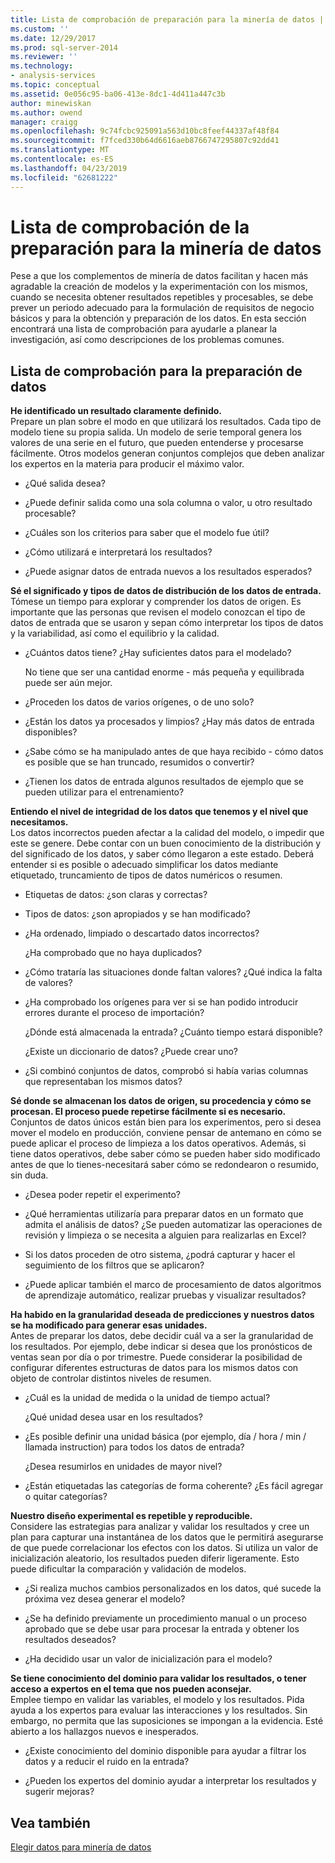 ```yaml
---
title: Lista de comprobación de preparación para la minería de datos | Microsoft Docs
ms.custom: ''
ms.date: 12/29/2017
ms.prod: sql-server-2014
ms.reviewer: ''
ms.technology:
- analysis-services
ms.topic: conceptual
ms.assetid: 0e056c95-ba06-413e-8dc1-4d411a447c3b
author: minewiskan
ms.author: owend
manager: craigg
ms.openlocfilehash: 9c74fcbc925091a563d10bc8feef44337af48f84
ms.sourcegitcommit: f7fced330b64d6616aeb8766747295807c92dd41
ms.translationtype: MT
ms.contentlocale: es-ES
ms.lasthandoff: 04/23/2019
ms.locfileid: "62681222"
---
```

# <a name="checklist-of-preparation-for-data-mining"></a>Lista de comprobación de la preparación para la minería de datos
  Pese a que los complementos de minería de datos facilitan y hacen más agradable la creación de modelos y la experimentación con los mismos, cuando se necesita obtener resultados repetibles y procesables, se debe prever un periodo adecuado para la formulación de requisitos de negocio básicos y para la obtención y preparación de los datos. En esta sección encontrará una lista de comprobación para ayudarle a planear la investigación, así como descripciones de los problemas comunes.  
  
## <a name="checklist-of-data-preparation"></a>Lista de comprobación para la preparación de datos  
 **He identificado un resultado claramente definido.**  
 Prepare un plan sobre el modo en que utilizará los resultados. Cada tipo de modelo tiene su propia salida. Un modelo de serie temporal genera los valores de una serie en el futuro, que pueden entenderse y procesarse fácilmente. Otros modelos generan conjuntos complejos que deben analizar los expertos en la materia para producir el máximo valor.  
  
-   ¿Qué salida desea?  
  
-   ¿Puede definir salida como una sola columna o valor, u otro resultado procesable?  
  
-   ¿Cuáles son los criterios para saber que el modelo fue útil?  
  
-   ¿Cómo utilizará e interpretará los resultados?  
  
-   ¿Puede asignar datos de entrada nuevos a los resultados esperados?  
  
 **Sé el significado y tipos de datos de distribución de los datos de entrada.**  
 Tómese un tiempo para explorar y comprender los datos de origen. Es importante que las personas que revisen el modelo conozcan el tipo de datos de entrada que se usaron y sepan cómo interpretar los tipos de datos y la variabilidad, así como el equilibrio y la calidad.  
  
-   ¿Cuántos datos tiene? ¿Hay suficientes datos para el modelado?  
  
     No tiene que ser una cantidad enorme - más pequeña y equilibrada puede ser aún mejor.  
  
-   ¿Proceden los datos de varios orígenes, o de uno solo?  
  
-   ¿Están los datos ya procesados y limpios? ¿Hay más datos de entrada disponibles?  
  
-   ¿Sabe cómo se ha manipulado antes de que haya recibido - cómo datos es posible que se han truncado, resumidos o convertir?  
  
-   ¿Tienen los datos de entrada algunos resultados de ejemplo que se pueden utilizar para el entrenamiento?  
  
 **Entiendo el nivel de integridad de los datos que tenemos y el nivel que necesitamos.**  
 Los datos incorrectos pueden afectar a la calidad del modelo, o impedir que este se genere. Debe contar con un buen conocimiento de la distribución y del significado de los datos, y saber cómo llegaron a este estado. Deberá entender si es posible o adecuado simplificar los datos mediante etiquetado, truncamiento de tipos de datos numéricos o resumen.  
  
-   Etiquetas de datos: ¿son claras y correctas?  
  
-   Tipos de datos: ¿son apropiados y se han modificado?  
  
-   ¿Ha ordenado, limpiado o descartado datos incorrectos?  
  
     ¿Ha comprobado que no haya duplicados?  
  
-   ¿Cómo trataría las situaciones donde faltan valores? ¿Qué indica la falta de valores?  
  
-   ¿Ha comprobado los orígenes para ver si se han podido introducir errores durante el proceso de importación?  
  
     ¿Dónde está almacenada la entrada? ¿Cuánto tiempo estará disponible?  
  
     ¿Existe un diccionario de datos? ¿Puede crear uno?  
  
-   ¿Si combinó conjuntos de datos, comprobó si había varias columnas que representaban los mismos datos?  
  
 **Sé donde se almacenan los datos de origen, su procedencia y cómo se procesan. El proceso puede repetirse fácilmente si es necesario.**  
 Conjuntos de datos únicos están bien para los experimentos, pero si desea mover el modelo en producción, conviene pensar de antemano en cómo se puede aplicar el proceso de limpieza a los datos operativos. Además, si tiene datos operativos, debe saber cómo se pueden haber sido modificado antes de que lo tienes-necesitará saber cómo se redondearon o resumido, sin duda.  
  
-   ¿Desea poder repetir el experimento?  
  
-   ¿Qué herramientas utilizaría para preparar datos en un formato que admita el análisis de datos? ¿Se pueden automatizar las operaciones de revisión y limpieza o se necesita a alguien para realizarlas en Excel?  
  
-   Si los datos proceden de otro sistema, ¿podrá capturar y hacer el seguimiento de los filtros que se aplicaron?  
  
-   ¿Puede aplicar también el marco de procesamiento de datos algoritmos de aprendizaje automático, realizar pruebas y visualizar resultados?  
  
 **Ha habido en la granularidad deseada de predicciones y nuestros datos se ha modificado para generar esas unidades.**  
 Antes de preparar los datos, debe decidir cuál va a ser la granularidad de los resultados. Por ejemplo, debe indicar si desea que los pronósticos de ventas sean por día o por trimestre. Puede considerar la posibilidad de configurar diferentes estructuras de datos para los mismos datos con objeto de controlar distintos niveles de resumen.  
  
-   ¿Cuál es la unidad de medida o la unidad de tiempo actual?  
  
     ¿Qué unidad desea usar en los resultados?  
  
-   ¿Es posible definir una unidad básica (por ejemplo, día / hora / min / llamada instruction) para todos los datos de entrada?  
  
     ¿Desea resumirlos en unidades de mayor nivel?  
  
-   ¿Están etiquetadas las categorías de forma coherente? ¿Es fácil agregar o quitar categorías?  
  
 **Nuestro diseño experimental es repetible y reproducible.**  
 Considere las estrategias para analizar y validar los resultados y cree un plan para capturar una instantánea de los datos que le permitirá asegurarse de que puede correlacionar los efectos con los datos. Si utiliza un valor de inicialización aleatorio, los resultados pueden diferir ligeramente. Esto puede dificultar la comparación y validación de modelos.  
  
-   ¿Si realiza muchos cambios personalizados en los datos, qué sucede la próxima vez desea generar el modelo?  
  
-   ¿Se ha definido previamente un procedimiento manual o un proceso aprobado que se debe usar para procesar la entrada y obtener los resultados deseados?  
  
-   ¿Ha decidido usar un valor de inicialización para el modelo?  
  
 **Se tiene conocimiento del dominio para validar los resultados, o tener acceso a expertos en el tema que nos pueden aconsejar.**  
 Emplee tiempo en validar las variables, el modelo y los resultados. Pida ayuda a los expertos para evaluar las interacciones y los resultados. Sin embargo, no permita que las suposiciones se impongan a la evidencia. Esté abierto a los hallazgos nuevos e inesperados.  
  
-   ¿Existe conocimiento del dominio disponible para ayudar a filtrar los datos y a reducir el ruido en la entrada?  
  
-   ¿Pueden los expertos del dominio ayudar a interpretar los resultados y sugerir mejoras?  
  
## <a name="see-also"></a>Vea también  
 [Elegir datos para minería de datos](choosing-data-for-data-mining.md)  
  
  
